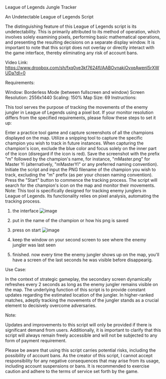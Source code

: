 League of Legends Jungle Tracker

An Undetectable League of Legends Script

The distinguishing feature of this League of Legends script is its undetectability. This is primarily attributed to its method of operation, which involves solely examining pixels, performing basic mathematical operations, and presenting the resulting decisions on a separate display window. It is important to note that this script does not overlay or directly interact with the game interface, thereby eliminating any risk of account bans.


Video Link: https://www.dropbox.com/sh/fxq0ve3kf7624fl/AABOvnakiOvxeAwenl5rXWUDa?dl=0

Requirements:

Window: Borderless Mode (between fullscreen and window)
Screen Resolution: 2556x1440
Scaling: 150%
Map Size: 69
Instructions:

This tool serves the purpose of tracking the movements of the enemy jungler in League of Legends using a pixel bot. If your monitor resolution differs from the specified requirements, please follow these steps to set it up:

Enter a practice tool game and capture screenshots of all the champions displayed on the map.
Utilize a snipping tool to capture the specific champion you wish to track in future instances.
When capturing the champion's icon, exclude the blue color and focus solely on the inner part of the icon (disregard if the icon is red).
Save the screenshot with the prefix "m" followed by the champion's name, for instance, "mMaster.png" for Master Yi (alternatively, "mMasterYI" or any preferred naming convention).
Initiate the script and input the PNG filename of the champion you wish to track, excluding the "m" prefix (as per your chosen naming convention).
Press the "Start" button to commence the tracking process.
The script will search for the champion's icon on the map and monitor their movements.
Note: This tool is specifically designed for tracking enemy junglers in League of Legends. Its functionality relies on pixel analysis, automating the tracking process.




1. the interface
![image](https://github.com/DictatorKev/League-of-Legends-Jungle-Tracker/assets/103073906/eab96a68-04e8-44c2-8180-7980f4500c25)

2. put in the name of the champion or how his png is saved
3. press on start
![image](https://github.com/DictatorKev/League-of-Legends-Jungle-Tracker/assets/103073906/8a58ff5c-833d-4a7a-862b-92d1f1248a63)

4. keep the window on your second screen to see where the enemy jungler was last seen

5. finished. now every time the enemy jungler shows up on the map, you'll have a screen of the last seconds he was visible before disappearig.




Use Case:

In the context of strategic gameplay, the secondary screen dynamically refreshes every 2 seconds as long as the enemy jungler remains visible on the map. The underlying function of this script is to provide constant updates regarding the estimated location of the jungler. In higher-ranked matches, adeptly tracking the movements of the jungler stands as a crucial element to decisively overcome adversaries.



Note:

Updates and improvements to this script will only be provided if there is significant demand from users. Additionally, it is important to clarify that this script will always remain freely accessible and will not be subjected to any form of payment requirement.

Please be aware that using this script carries potential risks, including the possibility of account bans. As the creator of this script, I cannot accept responsibility for any negative consequences that may arise from its usage, including account suspensions or bans. It is recommended to exercise caution and adhere to the terms of service set forth by the game.
